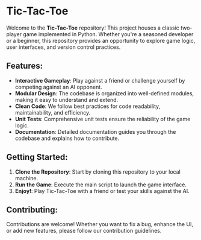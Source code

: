 # Tic-Tac-Toe

Welcome to the **Tic-Tac-Toe** repository! This project houses a classic two-player game implemented in Python. Whether you're a seasoned developer or a beginner, this repository provides an opportunity to explore game logic, user interfaces, and version control practices.

## Features:
- **Interactive Gameplay**: Play against a friend or challenge yourself by competing against an AI opponent.
- **Modular Design**: The codebase is organized into well-defined modules, making it easy to understand and extend.
- **Clean Code**: We follow best practices for code readability, maintainability, and efficiency.
- **Unit Tests**: Comprehensive unit tests ensure the reliability of the game logic.
- **Documentation**: Detailed documentation guides you through the codebase and explains how to contribute.

## Getting Started:
1. **Clone the Repository**: Start by cloning this repository to your local machine.
2. **Run the Game**: Execute the main script to launch the game interface.
3. **Enjoy!**: Play Tic-Tac-Toe with a friend or test your skills against the AI.

## Contributing:
Contributions are welcome! Whether you want to fix a bug, enhance the UI, or add new features, please follow our contribution guidelines.